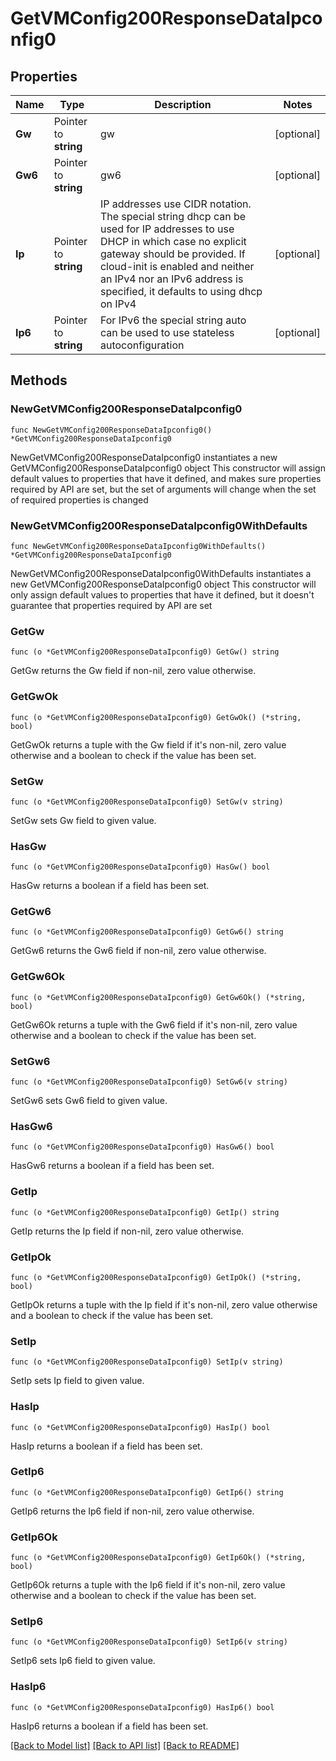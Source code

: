 # GetVMConfig200ResponseDataIpconfig0

## Properties

Name | Type | Description | Notes
------------ | ------------- | ------------- | -------------
**Gw** | Pointer to **string** | gw | [optional] 
**Gw6** | Pointer to **string** | gw6 | [optional] 
**Ip** | Pointer to **string** | IP addresses use CIDR notation. The special string dhcp can be used for IP addresses to use DHCP in which case no explicit gateway should be provided. If cloud-init is enabled and neither an IPv4 nor an IPv6 address is specified, it defaults to using dhcp on IPv4 | [optional] 
**Ip6** | Pointer to **string** | For IPv6 the special string auto can be used to use stateless autoconfiguration | [optional] 

## Methods

### NewGetVMConfig200ResponseDataIpconfig0

`func NewGetVMConfig200ResponseDataIpconfig0() *GetVMConfig200ResponseDataIpconfig0`

NewGetVMConfig200ResponseDataIpconfig0 instantiates a new GetVMConfig200ResponseDataIpconfig0 object
This constructor will assign default values to properties that have it defined,
and makes sure properties required by API are set, but the set of arguments
will change when the set of required properties is changed

### NewGetVMConfig200ResponseDataIpconfig0WithDefaults

`func NewGetVMConfig200ResponseDataIpconfig0WithDefaults() *GetVMConfig200ResponseDataIpconfig0`

NewGetVMConfig200ResponseDataIpconfig0WithDefaults instantiates a new GetVMConfig200ResponseDataIpconfig0 object
This constructor will only assign default values to properties that have it defined,
but it doesn't guarantee that properties required by API are set

### GetGw

`func (o *GetVMConfig200ResponseDataIpconfig0) GetGw() string`

GetGw returns the Gw field if non-nil, zero value otherwise.

### GetGwOk

`func (o *GetVMConfig200ResponseDataIpconfig0) GetGwOk() (*string, bool)`

GetGwOk returns a tuple with the Gw field if it's non-nil, zero value otherwise
and a boolean to check if the value has been set.

### SetGw

`func (o *GetVMConfig200ResponseDataIpconfig0) SetGw(v string)`

SetGw sets Gw field to given value.

### HasGw

`func (o *GetVMConfig200ResponseDataIpconfig0) HasGw() bool`

HasGw returns a boolean if a field has been set.

### GetGw6

`func (o *GetVMConfig200ResponseDataIpconfig0) GetGw6() string`

GetGw6 returns the Gw6 field if non-nil, zero value otherwise.

### GetGw6Ok

`func (o *GetVMConfig200ResponseDataIpconfig0) GetGw6Ok() (*string, bool)`

GetGw6Ok returns a tuple with the Gw6 field if it's non-nil, zero value otherwise
and a boolean to check if the value has been set.

### SetGw6

`func (o *GetVMConfig200ResponseDataIpconfig0) SetGw6(v string)`

SetGw6 sets Gw6 field to given value.

### HasGw6

`func (o *GetVMConfig200ResponseDataIpconfig0) HasGw6() bool`

HasGw6 returns a boolean if a field has been set.

### GetIp

`func (o *GetVMConfig200ResponseDataIpconfig0) GetIp() string`

GetIp returns the Ip field if non-nil, zero value otherwise.

### GetIpOk

`func (o *GetVMConfig200ResponseDataIpconfig0) GetIpOk() (*string, bool)`

GetIpOk returns a tuple with the Ip field if it's non-nil, zero value otherwise
and a boolean to check if the value has been set.

### SetIp

`func (o *GetVMConfig200ResponseDataIpconfig0) SetIp(v string)`

SetIp sets Ip field to given value.

### HasIp

`func (o *GetVMConfig200ResponseDataIpconfig0) HasIp() bool`

HasIp returns a boolean if a field has been set.

### GetIp6

`func (o *GetVMConfig200ResponseDataIpconfig0) GetIp6() string`

GetIp6 returns the Ip6 field if non-nil, zero value otherwise.

### GetIp6Ok

`func (o *GetVMConfig200ResponseDataIpconfig0) GetIp6Ok() (*string, bool)`

GetIp6Ok returns a tuple with the Ip6 field if it's non-nil, zero value otherwise
and a boolean to check if the value has been set.

### SetIp6

`func (o *GetVMConfig200ResponseDataIpconfig0) SetIp6(v string)`

SetIp6 sets Ip6 field to given value.

### HasIp6

`func (o *GetVMConfig200ResponseDataIpconfig0) HasIp6() bool`

HasIp6 returns a boolean if a field has been set.


[[Back to Model list]](../README.md#documentation-for-models) [[Back to API list]](../README.md#documentation-for-api-endpoints) [[Back to README]](../README.md)


